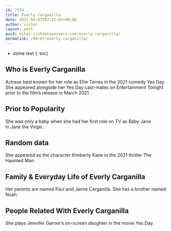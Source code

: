 ```yaml
---
id: 7334
title: Everly Carganilla
date: 2021-04-07T03:25:02+00:00
author: victor
layout: post
guid: https://ukdataservers.com/everly-carganilla/
permalink: /04/07/everly-carganilla/
---
```


* some text
{: toc}


## Who is Everly Carganilla



Actress best known for her role as Ellie Torres in the 2021 comedy Yes Day. She appeared alongside her Yes Day cast-mates on Entertainment Tonight prior to the film&#8217;s release in March 2021. 

                
                
                
## Prior to Popularity



She was only a baby when she had her first role on TV as Baby Jane in Jane the Virgin. 

                
                
                
## Random data



She appeared as the character Kimberly Kane in the 2021 thriller The Haunted Man. 

                
                
                
## Family & Everyday Life of Everly Carganilla



Her parents are named Paul and Jamie Carganilla. She has a brother named Noah. 

                
                
                
## People Related With Everly Carganilla



She plays Jennifer Garner&#8217;s on-screen daughter in the movie Yes Day. 

                
              
            
          
          
          